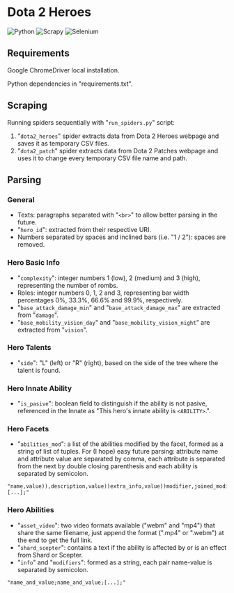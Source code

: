 # Dota 2 Heroes
![Python](https://img.shields.io/badge/Python-3.11-3670A0?style=for-the-badge&logo=python&logoColor=ffdd54&style=flat-square)
![Scrapy](https://img.shields.io/badge/scrapy-%2360a839.svg?style=for-the-badge&logo=scrapy&logoColor=d1d2d3&style=flat-square)
![Selenium](https://img.shields.io/badge/-selenium-%43B02A?style=for-the-badge&logo=selenium&logoColor=white&style=flat-square)

## Requirements
Google ChromeDriver local installation.

Python dependencies in "requirements.txt".

## Scraping
Running spiders sequentially with "`run_spiders.py`" script:
1. "`dota2_heroes`" spider extracts data from Dota 2 Heroes webpage and saves it as temporary CSV files.
2. "`dota2_patch`" spider extracts data from Dota 2 Patches webpage and uses it to change every temporary CSV file name and path.

## Parsing
### General
* Texts: paragraphs separated with "`<br>`" to allow better parsing in the future.
* "`hero_id`": extracted from their respective URI.
* Numbers separated by spaces and inclined bars (i.e. "1 / 2"): spaces are removed.

### Hero Basic Info
* "`complexity`": integer numbers 1 (low), 2 (medium) and 3 (high), representing the number of rombs.
* Roles: integer numbers 0, 1, 2 and 3, representing bar width percentages 0%, 33.3%, 66.6% and 99.9%, respectively.
* "`base_attack_damage_min`" and "`base_attack_damage_max`" are extracted from "`damage`".
* "`base_mobility_vision_day`" and "`base_mobility_vision_night`" are extracted from "`vision`".

### Hero Talents
* "`side`": "L" (left) or "R" (right), based on the side of the tree where the talent is found.

### Hero Innate Ability
* "`is_pasive`": boolean field to distinguish if the ability is not pasive, referenced in the Innate as "This hero's innate ability is `<ABILITY>`.".

### Hero Facets
* "`abilities_mod`": a list of the abilities modified by the facet, formed as a string of list of tuples. For (I hope) easy future parsing: attribute name and attribute value are separated by comma, each attribute is separated from the next by double closing parenthesis and each ability is separated by semicolon.
```
"name,value)),description,value))extra_info,value))modifier,joined_modifier_value))modifier,joined_modifier2_value2));name,value))[...];"
```

### Hero Abilities
* "`asset_video`": two video formats available ("webm" and "mp4") that share the same filename, just append the format (".mp4" or ".webm") at the end to get the full link.
* "`shard_scepter`": contains a text if the ability is affected by or is an effect from Shard or Scepter.
* "`info`" and "`modifiers`": formed as a string, each pair name-value is separated by semicolon.
```
"name_and_value;name_and_value;[...];"
```